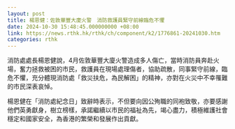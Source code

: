```yaml
---
layout: post
title: 楊恩健：佐敦華豐大廈火警　消防救護員緊守前線臨危不懼
date: 2024-10-30 15:48:45.000000000 +08:00
link: https://news.rthk.hk/rthk/ch/component/k2/1776861-20241030.htm
categories: rthk
---
```


消防處處長楊恩健說，4月佐敦華豐大廈火警造成多人傷亡，當時消防員奔赴火場，奮力拯救被困的市民，救護員在現場處理傷者，協助疏散，同事緊守前線，臨危不懼，充分體現消防處「救災扶危，為民解困」的精神，亦對在火災中不幸罹難的市民深表哀悼。

楊恩健在「消防處紀念日」致辭時表示，不但要向因公殉職的同袍致敬，亦要感謝他們英勇獻身，樹立榜樣，承諾繼續以市民的福祉為先，竭心盡力，積極維護社會穩定和國家安全，為香港的繁榮和發展作出貢獻。
